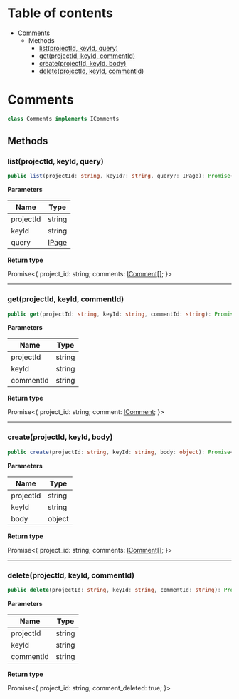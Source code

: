 # Table of contents

* [Comments][ClassDeclaration-1]
    * Methods
        * [list(projectId, keyId, query)][MethodDeclaration-0]
        * [get(projectId, keyId, commentId)][MethodDeclaration-1]
        * [create(projectId, keyId, body)][MethodDeclaration-2]
        * [delete(projectId, keyId, commentId)][MethodDeclaration-3]

# Comments

```typescript
class Comments implements IComments
```
## Methods

### list(projectId, keyId, query)

```typescript
public list(projectId: string, keyId?: string, query?: IPage): Promise<{ project_id: string; comments: IComment[]; }>;
```

**Parameters**

| Name      | Type                            |
| --------- | ------------------------------- |
| projectId | string                          |
| keyId     | string                          |
| query     | [IPage][InterfaceDeclaration-2] |

**Return type**

Promise<{ project_id: string; comments: [IComment][InterfaceDeclaration-3][]; }>

----------

### get(projectId, keyId, commentId)

```typescript
public get(projectId: string, keyId: string, commentId: string): Promise<{ project_id: string; comment: IComment; }>;
```

**Parameters**

| Name      | Type   |
| --------- | ------ |
| projectId | string |
| keyId     | string |
| commentId | string |

**Return type**

Promise<{ project_id: string; comment: [IComment][InterfaceDeclaration-3]; }>

----------

### create(projectId, keyId, body)

```typescript
public create(projectId: string, keyId: string, body: object): Promise<{ project_id: string; comments: IComment[]; }>;
```

**Parameters**

| Name      | Type   |
| --------- | ------ |
| projectId | string |
| keyId     | string |
| body      | object |

**Return type**

Promise<{ project_id: string; comments: [IComment][InterfaceDeclaration-3][]; }>

----------

### delete(projectId, keyId, commentId)

```typescript
public delete(projectId: string, keyId: string, commentId: string): Promise<{ project_id: string; comment_deleted: true; }>;
```

**Parameters**

| Name      | Type   |
| --------- | ------ |
| projectId | string |
| keyId     | string |
| commentId | string |

**Return type**

Promise<{ project_id: string; comment_deleted: true; }>

[ClassDeclaration-1]: comments.md#comments
[MethodDeclaration-0]: comments.md#listprojectid-keyid-query
[InterfaceDeclaration-2]: ../i-page.md#ipage
[InterfaceDeclaration-3]: ../i-comment.md#icomment
[MethodDeclaration-1]: comments.md#getprojectid-keyid-commentid
[InterfaceDeclaration-3]: ../i-comment.md#icomment
[MethodDeclaration-2]: comments.md#createprojectid-keyid-body
[InterfaceDeclaration-3]: ../i-comment.md#icomment
[MethodDeclaration-3]: comments.md#deleteprojectid-keyid-commentid